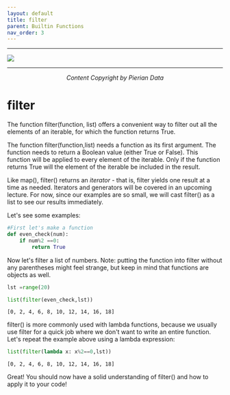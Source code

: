 ```yaml
---
layout: default
title: filter
parent: Builtin Functions
nav_order: 3
---
```

___

<a href='https://www.udemy.com/user/joseportilla/'><img src='../Pierian_Data_Logo.png'/></a>
___
<center><em>Content Copyright by Pierian Data</em></center>

# filter

The function filter(function, list) offers a convenient way to filter out all the elements of an iterable, for which the function returns True. 

The function filter(function,list) needs a function as its first argument. The function needs to return a Boolean value (either True or False). This function will be applied to every element of the iterable. Only if the function returns True will the element of the iterable be included in the result.

Like map(), filter() returns an *iterator* - that is, filter yields one result at a time as needed. Iterators and generators will be covered in an upcoming lecture. For now, since our examples are so small, we will cast filter() as a list to see our results immediately.

Let's see some examples:


```python
#First let's make a function
def even_check(num):
    if num%2 ==0:
        return True
```

Now let's filter a list of numbers. Note: putting the function into filter without any parentheses might feel strange, but keep in mind that functions are objects as well.


```python
lst =range(20)

list(filter(even_check,lst))
```




    [0, 2, 4, 6, 8, 10, 12, 14, 16, 18]



filter() is more commonly used with lambda functions, because we usually use filter for a quick job where we don't want to write an entire function. Let's repeat the example above using a lambda expression:


```python
list(filter(lambda x: x%2==0,lst))
```




    [0, 2, 4, 6, 8, 10, 12, 14, 16, 18]



Great! You should now have a solid understanding of filter() and how to apply it to your code!
